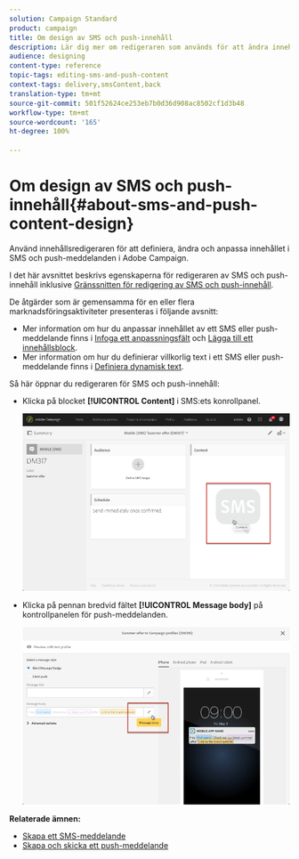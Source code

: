 ```yaml
---
solution: Campaign Standard
product: campaign
title: Om design av SMS och push-innehåll
description: Lär dig mer om redigeraren som används för att ändra innehållet i SMS och push-meddelanden i Adobe Campaign.
audience: designing
content-type: reference
topic-tags: editing-sms-and-push-content
context-tags: delivery,smsContent,back
translation-type: tm+mt
source-git-commit: 501f52624ce253eb7b0d36d908ac8502cf1d3b48
workflow-type: tm+mt
source-wordcount: '165'
ht-degree: 100%

---
```



# Om design av SMS och push-innehåll{#about-sms-and-push-content-design}

Använd innehållsredigeraren för att definiera, ändra och anpassa innehållet i SMS och push-meddelanden i Adobe Campaign.

I det här avsnittet beskrivs egenskaperna för redigeraren av SMS och push-innehåll inklusive [Gränssnitten för redigering av SMS och push-innehåll](../../channels/using/sms-and-push-content-editor-interface.md).

De åtgärder som är gemensamma för en eller flera marknadsföringsaktiviteter presenteras i följande avsnitt:

* Mer information om hur du anpassar innehållet av ett SMS eller push-meddelande finns i [Infoga ett anpassningsfält](../../designing/using/personalization.md#inserting-a-personalization-field) och [Lägga till ett innehållsblock](../../designing/using/personalization.md#adding-a-content-block).
* Mer information om hur du definierar villkorlig text i ett SMS eller push-meddelande finns i [Definiera dynamisk text](../../channels/using/defining-dynamic-text.md).

Så här öppnar du redigeraren för SMS och push-innehåll:

* Klicka på blocket **[!UICONTROL Content]** i SMS:ets konrollpanel.

   ![](assets/des_sms_content.png)

* Klicka på pennan bredvid fältet **[!UICONTROL Message body]** på kontrollpanelen för push-meddelanden.

   ![](assets/des_push_body.png)

**Relaterade ämnen:**

* [Skapa ett SMS-meddelande](../../channels/using/creating-an-sms-message.md)
* [Skapa och skicka ett push-meddelande](../../channels/using/preparing-and-sending-a-push-notification.md)
